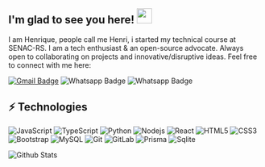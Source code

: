 ## I'm glad to see you here! <img src="https://raw.githubusercontent.com/aemmadi/aemmadi/master/wave.gif" width="30">

I am Henrique, people call me Henri, i started my technical course at SENAC-RS. I am a tech enthusiast & an open-source advocate. Always open to collaborating on projects and innovative/disruptive ideas. Feel free to connect with me here:


[![Gmail Badge](https://img.shields.io/badge/-aelysch@proton.me-c14438?style=flat-square&logo=Gmail&logoColor=white&link=mailto:aelysch@proton.me)](mailto:aelysch@proton.me)
![Whatsapp Badge](https://img.shields.io/badge/-+5519989770025-c14438?style=flat-square&logo=whatsapp&color=black&logoColor=green)
![Whatsapp Badge](https://img.shields.io/badge/-a3lys-c14438?style=flat-square&logo=discord&color=purple&logoColor=blue)

## ⚡ Technologies

![JavaScript](https://img.shields.io/badge/-JavaScript-black?style=flat-square&logo=javascript)
![TypeScript](https://img.shields.io/badge/-TypeScript-white?style=flat-square&logo=typescript)
![Python](https://img.shields.io/badge/-Python-black?style=flat-square&logo=Python)
![Nodejs](https://img.shields.io/badge/-Nodejs-black?style=flat-square&logo=Node.js)
![React](https://img.shields.io/badge/-React-black?style=flat-square&logo=react)
![HTML5](https://img.shields.io/badge/-HTML5-E34F26?style=flat-square&logo=html5&logoColor=white)
![CSS3](https://img.shields.io/badge/-CSS3-1572B6?style=flat-square&logo=css3)
![Bootstrap](https://img.shields.io/badge/-Tailwind-563D7C?style=flat-square&logo=tailwindcss)
![MySQL](https://img.shields.io/badge/-MySQL-black?style=flat-square&logo=mysql)
![Git](https://img.shields.io/badge/-Git-black?style=flat-square&logo=git)
![GitLab](https://img.shields.io/badge/-Express-FCA121?style=flat-square&logo=express)
![Prisma](https://img.shields.io/badge/-Prisma-darkblue?style=flat-square&logo=prisma)
![Sqlite](https://img.shields.io/badge/-Sqlite-darkblue?style=flat-square&logo=sqlite)

![Github Stats](https://github-readme-stats.vercel.app/api?username=henriquejustee&count_private=true&show_icons=true&include_all_commits=true)

